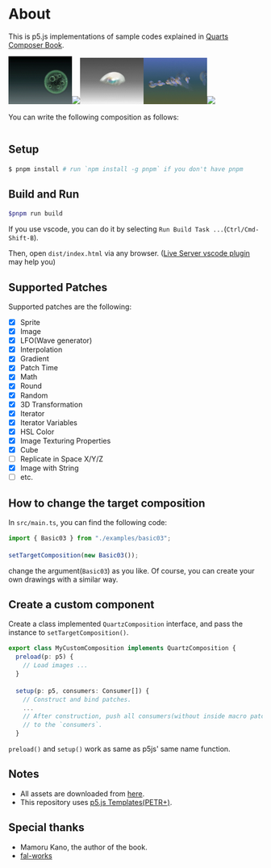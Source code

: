 # About

This is p5.js implementations of sample codes explained in [Quarts Composer Book](http://www.bnn.co.jp/books/3645/).

<img src="https://raw.githubusercontent.com/hirohitokato/myAssets/main/quartzComposerBook-p5js/volvox.gif" width="25%"><img src="https://raw.githubusercontent.com/hirohitokato/myAssets/main/quartzComposerBook-p5js/jellyfish.gif" width="25%"><img src="https://raw.githubusercontent.com/hirohitokato/myAssets/main/quartzComposerBook-p5js/trilobite.gif" width="25%"><img src="https://raw.githubusercontent.com/hirohitokato/myAssets/main/quartzComposerBook-p5js/nautilus.gif" width="25%"><img src="https://raw.githubusercontent.com/hirohitokato/myAssets/main/quartzComposerBook-p5js/fish.gif" width="25%">

You can write the following composition as follows:

```ts
```


## Setup

```sh
$ pnpm install # run `npm install -g pnpm` if you don't have pnpm
```

## Build and Run

```sh
$pnpm run build
```

If you use vscode, you can do it by selecting `Run Build Task ...`(`Ctrl/Cmd-Shift-B`).

Then, open `dist/index.html` via any browser. ([Live Server vscode plugin](https://marketplace.visualstudio.com/items?itemName=ritwickdey.LiveServer) may help you)

## Supported Patches

Supported patches are the following:

* [X] Sprite
* [X] Image
* [X] LFO(Wave generator)
* [X] Interpolation
* [X] Gradient
* [X] Patch Time
* [X] Math
* [X] Round
* [X] Random
* [X] 3D Transformation
* [X] Iterator
* [X] Iterator Variables
* [X] HSL Color
* [X] Image Texturing Properties
* [X] Cube
* [ ] Replicate in Space X/Y/Z
* [X] Image with String
* [ ] etc.

## How to change the target composition

In `src/main.ts`, you can find the following code:

```typescript
import { Basic03 } from "./examples/basic03";

setTargetComposition(new Basic03());
```

change the argument(`Basic03`) as you like. Of course, you can create your own drawings with a similar way.

## Create a custom component

Create a class implemented `QuartzComposition` interface, and pass the instance to `setTargetComposition()`.

```ts
export class MyCustomComposition implements QuartzComposition {
  preload(p: p5) {
    // Load images ...
  }

  setup(p: p5, consumers: Consumer[]) {
    // Construct and bind patches.
    ...
    // After construction, push all consumers(without inside macro patches)
    // to the `consumers`.
  }
```

`preload()` and `setup()` work as same as p5js' same name function.

## Notes

* All assets are downloaded from [here](http://download.bnn.co.jp/download/qcb/).
* This repository uses [p5.js Templates(PETR+)](https://fal-works.github.io/p5js-templates/).

## Special thanks

* Mamoru Kano, the author of the book.
* [fal-works](https://www.fal-works.com)

<!-- # p5.js Template PETR+

*Other languages (wiki):* [[ ja ]](https://github.com/fal-works/p5js-template-petr-plus/wiki/Readme-ja)

## About

Template project for [p5.js](https://p5js.org/) sketches using [TypeScript](https://www.typescriptlang.org/) and other typical tools.

See also [other templates](https://fal-works.github.io/p5js-templates/).


## Differences from [Template PETR](https://github.com/fal-works/p5js-template-petr)

- Works on [p5.js instance mode](https://github.com/processing/p5.js/wiki/Global-and-instance-mode).
- Minifies the output code using [terser](https://terser.org/).
- In `index.html`,
    - `defer` attribute is added in `<script>` tags.
    - loads the minified edition of p5.js, which also disables the p5.js Friendly Error System. -->
